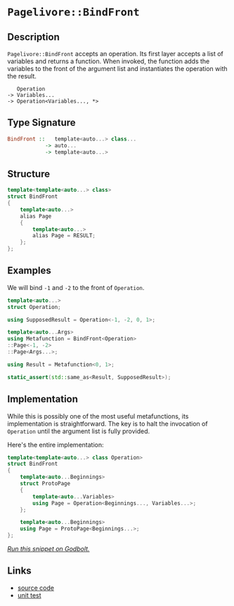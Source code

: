 <!-- Copyright 2024 Feng Mofan
SPDX-License-Identifier: Apache-2.0 -->

# `Pagelivore::BindFront`

## Description

`Pagelivore::BindFront` accepts an operation.
Its first layer accepts a list of variables and returns a function.
When invoked, the function adds the variables to the front of the argument list and instantiates the operation with the result.

<pre><code>   Operation
-> Variables...
-> Operation&lt;Variables..., *&gt;</code></pre>

## Type Signature

```Haskell
BindFront ::   template<auto...> class... 
            -> auto...
            -> template<auto...>
```

## Structure

```C++
template<template<auto...> class>
struct BindFront
{
    template<auto...>
    alias Page
    {
        template<auto...>
        alias Page = RESULT;
    };
};
```

## Examples

We will bind `-1` and `-2` to the front of `Operation`.

```C++
template<auto...>
struct Operation;

using SupposedResult = Operation<-1, -2, 0, 1>;

template<auto...Args>
using Metafunction = BindFront<Operation>
::Page<-1, -2>
::Page<Args...>;

using Result = Metafunction<0, 1>;

static_assert(std::same_as<Result, SupposedResult>);
```

## Implementation

While this is possibly one of the most useful metafunctions, its implementation is straightforward. The key is to halt the invocation of `Operation` until the argument list is fully provided.

Here's the entire implementation:

```C++
template<template<auto...> class Operation>
struct BindFront
{
    template<auto...Beginnings>
    struct ProtoPage
    {
        template<auto...Variables>
        using Page = Operation<Beginnings..., Variables...>;
    };

    template<auto...Beginnings>
    using Page = ProtoPage<Beginnings...>;
};
```

[*Run this snippet on Godbolt.*](https://godbolt.org/#z:OYLghAFBqd5QCxAYwPYBMCmBRdBLAF1QCcAaPECAMzwBtMA7AQwFtMQByARg9KtQYEAysib0QXACx8BBAKoBnTAAUAHpwAMvAFYTStJg1DIApACYAQuYukl9ZATwDKjdAGFUtAK4sGISWakrgAyeAyYAHI%2BAEaYxCBmAOykAA6oCoRODB7evv6BaRmOAqHhUSyx8Um2mPbFDEIETMQEOT5%2BATV1WY3NBKWRMXEJyQpNLW15nWN9A%2BWVIwCUtqhexMjsHASYLCkG2yYAzG7bu/uYR25MXkQAdPdH2ADUyAYKCk8A8ilxTPWPJg0AEExsQvA4nhYwugAGLEWSAoEmRJWYFPdFPU57P4XY7XO73CyYYBhBhhYAKAFojGg8EEJ7KeFEZRMYAXano5GooEY3mYnbYg54m6oe63ABqzTwTGi9Eph2wiL5GK8GSMDNZmCeRwAIl8fsQ/llLkSSQwyUYFGLSE9JcRpbLMFaHgqjtzecidW7EUqMVjzpd8aLCcTSeT5YqOU9VeSNWztYc9YzUMzNSbQ%2Bbw2KAYduZ7vcDEQB6ABUZfLFaLxfLABVsEIa%2BWq8DSxW282kYWzIcwq8vFgE240AwNikCBGfcD/TjAyLs67gbSId9fv9c5OgTH1UIvClCph0AAlJ1eWj03X61fG44AWi4NpvgSeGhtXBzeanAoDwoJtyBxApKlNzVYAngAWUwJoqC8Ed6gTPUoQYWF4UES4V0NNdIyBEAQBZNlLjvB8zCAnC8NxNx/wpedFXXQtgS3UDjwUU9z0TcDIKYaDYOvNwXyeN9XVozsQSaRxkAAfSYd44gICAxnQHCFFYTBJPlNwmJYm0dz3dIDw0s9HkWN0OGWWhOAAVl4PwOC0UhUE4NxrGsJ4FFWdYtXMQ4eFIAhNBM5YAGsQHMyRbg0SQuESQ4NHMjQzAANniswAA5kv0ThJF4FgJA0F9rNs%2ByOF4BQQBfXybJM0g4FgGBEBAVYCBSG5yEoNBdjoOIImUzhVGS%2BKb3iyQnmAZBkH40KzF4A9CBIPAFPvfhBBEMR2CkGRBEUFR1Aq0hdHvAB3Q0Uk4HhTIsqy/LszhPhuJr6VQKgnl6/rBuG0bxtuMwnggDx2voYhtW7LhFl4cqtGWCAkDalIOrICgIGh2GQGAKRAhoM84hKiBoku6IwmaABPE7eDx5hiAJz5om0TAHGJ0g2rYQRPgYWgiZ2rBoi8YArloWgSu4XgsBYQxgHEdm8GIGnHAANydS7MFUGmbk2bywm2MydtoPBokNcmPCwS6CHtbKBdIWXiGiXSdR2EWtaMPzlioAwKXFPBMH2ldrO8xbhFEcQ1p9za1Euvb9BFlAnMsfRtZKyBllQMcsn5m95N1UxLGsMwCvN%2B0sFjiBljsKWshcJDJj8e8QjCQYKmGe9CkyARy70Bv6jmIZ4nvIuHB6cZWk8do9G7%2Bpehadva872w%2B%2Bbru%2B/HhZgZWNYNgkM6OEs0h8t4Qqnr6gahpGsapE%2B77cBmgHPOB0GHeWBBMCYLB4gL0ggskQ5bgATkORJJHCsxJHirlcy8UP7pQ4JlUg2UvK3HilweKyUP7JTgSFLg5kv7xU3pdQqxVSo%2BQdlVWqkN6q3WavDRG/0upsE4M0Fg0tEg3iYC8Aw6ouAf1uFwMKU18BEFznoH2y1/bSEDkoYOO1dCBEOkwY6As14by3ldDgN1Go3CeA9J4NC6EMKYSLfibCOEaG%2Br9GG/1AaHDMCDPBFUIZQ1QH9OILUEa2OMcMDR9DXgi1YVwF86NtjECxjjHapNCZ0yCeTSm1NaamwZowAgzNWaXQ5lzHmfM6ZC1tpsWy%2BBJY91lvzWyCslbbDpmrWol0tY60JvrDJoNjZ03NpbJQ1thZGDtqAKxfBnYKFdu7T2dN%2BF%2B1WkI2QQdtq2XEWHe26crBR3KfneOicBDJ1TomKZmds5xFznLOOXRi7OAgK4GeQQkLzzrqkdIjdsgDzyPXc5bdq7zFOcPXufRDlPIEKPfo9yO5D2nlciuU9ZhfInqvJe7kQUazkVgzg6jiC0PoYw9xLC9FhVPtwkgpir6WPBrfe%2Bj9KBrwgVAth4VEhoMSFFAIACIqYJ2tg2wuCwaVWqnVBqd0HHkM6t1DgNDXosAUNLMa0tWG3HOGMLh585p8NkAIwZ615AiNGToEAhxSCSOkadMBkLaXXRIfdR6PKhp8oFU8IVbDRX0h%2Bk42GpjDgWMZdYlAVr/rsqdcMAVe5xKmvEuaySsLBp8DoL4/xuN8bkxCaGimVMpZ02iUzFmbNMmYE5tzMQKTTZpJadU0gWTi65PlorZAytimCFKZrbWusCZVMNrU029SrY2xaeSfBTtWRdLdh7H4XteD9JWhIIZG0FUh2VRM4wkcbCzPgPM%2Bo/MizyQjhnSwWdt45zmls5%2Bby/D7LLn8vQVcyjfJuUULIhzW5ZBOZPDdHzXm1F2Q0OeQKF4AomDu2egL93AsXq5Zeq1ZEXW1RwGFLBeX8sFcK81qLz4YrtTfUgd8H7DGfhrQlCQ2GHEOOZWKEVcpocSPAmlBVOA4LKjB1%2B5lP7mWSglD%2BkgP5RW/lwFVGtDh/oI0VLF/kwGTXw9vQj7HFjLHNhkZwkggA%3D%3D%3D)

## Links

- [source code](../../../../conceptrodon/pagelivore/bind_front.hpp)
- [unit test](../../../../tests/unit/pagelivore/bind_front.test.hpp)
